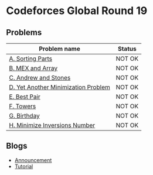 # Codeforces Global Round 19

## Problems

|Problem name|Status|
|------------|---------|
| [A. Sorting Parts](problems/A._Sorting_Parts.md)|NOT OK|
| [B. MEX and Array](problems/B._MEX_and_Array.md)|NOT OK|
| [C. Andrew and Stones](problems/C._Andrew_and_Stones.md)|NOT OK|
| [D. Yet Another Minimization Problem](problems/D._Yet_Another_Minimization_Problem.md)|NOT OK|
| [E. Best Pair](problems/E._Best_Pair.md)|NOT OK|
| [F. Towers](problems/F._Towers.md)|NOT OK|
| [G. Birthday](problems/G._Birthday.md)|NOT OK|
| [H. Minimize Inversions Number](problems/H._Minimize_Inversions_Number.md)|NOT OK|
## Blogs

- [Announcement](blogs/Announcement.md)
- [Tutorial](blogs/Tutorial.md)
